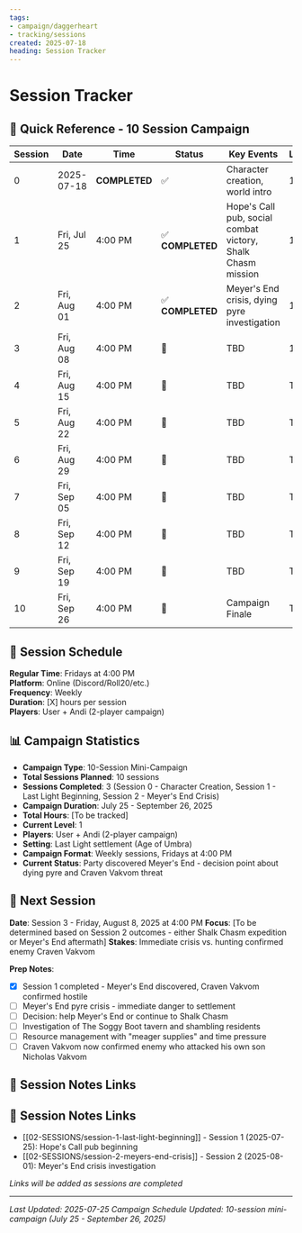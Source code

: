 ```yaml
---
tags:
- campaign/daggerheart
- tracking/sessions
created: 2025-07-18
heading: Session Tracker
---
```


# Session Tracker

## 📅 Quick Reference - 10 Session Campaign

| Session | Date | Time | Status | Key Events | Level |
|---------|------|------|--------|------------|-------|
| 0 | 2025-07-18 | **COMPLETED** | ✅ | Character creation, world intro | 1 |
| 1 | Fri, Jul 25 | 4:00 PM | ✅ **COMPLETED** | Hope's Call pub, social combat victory, Shalk Chasm mission | 1 |
| 2 | Fri, Aug 01 | 4:00 PM | ✅ **COMPLETED** | Meyer's End crisis, dying pyre investigation | 1 |
| 3 | Fri, Aug 08 | 4:00 PM | 📅 | TBD | 1 |
| 4 | Fri, Aug 15 | 4:00 PM | 📅 | TBD | TBD |
| 5 | Fri, Aug 22 | 4:00 PM | 📅 | TBD | TBD |
| 6 | Fri, Aug 29 | 4:00 PM | 📅 | TBD | TBD |
| 7 | Fri, Sep 05 | 4:00 PM | 📅 | TBD | TBD |
| 8 | Fri, Sep 12 | 4:00 PM | 📅 | TBD | TBD |
| 9 | Fri, Sep 19 | 4:00 PM | 📅 | TBD | TBD |
| 10 | Fri, Sep 26 | 4:00 PM | 📅 | Campaign Finale | TBD |
## 🎲 Session Schedule
**Regular Time**: Fridays at 4:00 PM  
**Platform**: Online (Discord/Roll20/etc.)  
**Frequency**: Weekly  
**Duration**: [X] hours per session  
**Players**: User + Andi (2-player campaign)  

## 📊 Campaign Statistics
- **Campaign Type**: 10-Session Mini-Campaign
- **Total Sessions Planned**: 10 sessions
- **Sessions Completed**: 3 (Session 0 - Character Creation, Session 1 - Last Light Beginning, Session 2 - Meyer's End Crisis)
- **Campaign Duration**: July 25 - September 26, 2025
- **Total Hours**: [To be tracked]
- **Current Level**: 1
- **Players**: User + Andi (2-player campaign)
- **Setting**: Last Light settlement (Age of Umbra)
- **Campaign Format**: Weekly sessions, Fridays at 4:00 PM
- **Current Status**: Party discovered Meyer's End - decision point about dying pyre and Craven Vakvom threat
## 🎯 Next Session
**Date**: Session 3 - Friday, August 8, 2025 at 4:00 PM
**Focus**: [To be determined based on Session 2 outcomes - either Shalk Chasm expedition or Meyer's End aftermath]
**Stakes**: Immediate crisis vs. hunting confirmed enemy Craven Vakvom

**Prep Notes**:
- [x] Session 1 completed - Meyer's End discovered, Craven Vakvom confirmed hostile
- [ ] Meyer's End pyre crisis - immediate danger to settlement
- [ ] Decision: help Meyer's End or continue to Shalk Chasm
- [ ] Investigation of The Soggy Boot tavern and shambling residents
- [ ] Resource management with "meager supplies" and time pressure
- [ ] Craven Vakvom now confirmed enemy who attacked his own son Nicholas Vakvom

## 📝 Session Notes Links
## 📝 Session Notes Links
- [[02-SESSIONS/session-1-last-light-beginning]] - Session 1 (2025-07-25): Hope's Call pub beginning
- [[02-SESSIONS/session-2-meyers-end-crisis]] - Session 2 (2025-08-01): Meyer's End crisis investigation

*Links will be added as sessions are completed*

---
*Last Updated: 2025-07-25*
*Campaign Schedule Updated: 10-session mini-campaign (July 25 - September 26, 2025)*